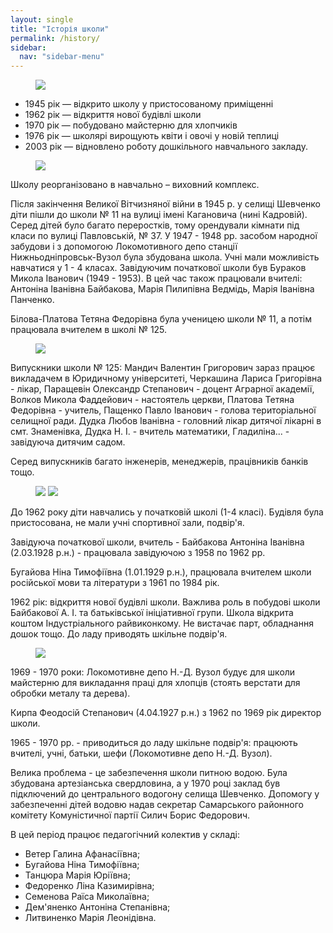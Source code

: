 ```yaml
---
layout: single
title: "Історія школи"
permalink: /history/
sidebar:
  nav: "sidebar-menu"
---
```


<figure>
	<a href="/assets/images/pages/history/history-5.jpg"><img src="/assets/images/pages/history/history-5.jpg"></a>
</figure>

- 1945 рік — відкрито школу у пристосованому приміщенні
- 1962 рік — відкриття нової будівлі школи
- 1970 рік — побудовано майстерню для хлопчиків
- 1976 рік — школярі вирощують квіти і овочі у новій теплиці
- 2003 рік — відновлено роботу дошкільного навчального закладу.

<figure>
	<a href="/assets/images/pages/history/history-8.jpg"><img src="/assets/images/pages/history/history-8.jpg"></a>
</figure>

Школу реорганізовано в навчально – виховний  комплекс.

Після закінчення Великої Вітчизняної війни в 1945 р. у селищі Шевченко діти пішли до школи № 11 на вулиці імені Кагановича (нині Кадровій). Серед дітей було багато переростків, тому орендували кімнати під класи по вулиці Павловській, № 37. У 1947 - 1948 рр. засобом народної забудови і з допомогою Локомотивного депо станції Нижньодніпровськ-Вузол була збудована школа. Учні мали можливість навчатися у 1 - 4 класах. Завідуючим початкової школи був Бураков Микола Іванович (1949 - 1953). В цей час також працювали вчителі: Антоніна Іванівна Байбакова, Марія Пилипівна Ведмідь, Марія Іванівна Панченко.

Білова-Платова Тетяна Федорівна була ученицею школи № 11, а потім працювала вчителем в школі № 125.

<figure>
	<a href="/assets/images/pages/history/history-4.jpg"><img src="/assets/images/pages/history/history-4.jpg"></a>
</figure>

Випускники школи № 125: Мандич Валентин Григорович зараз працює викладачем в Юридичному університеті, Черкашина Лариса Григорівна - лікар, Паращевін Олександр Степанович - доцент Аграрної академії, Волков Микола Фаддейович - настоятель церкви, Платова Тетяна Федорівна - учитель, Пащенко Павло Іванович - голова територіальної селищної ради. Дудка Любов Іванівна - головний лікар дитячої лікарні в смт. Знаменівка, Дудка Н. І. - вчитель математики, Гладиліна... - завідуюча дитячим садом.

Серед випускників багато інженерів, менеджерів, працівників банків тощо.

<figure class="half">
	<a href="/assets/images/pages/history/history-3.jpg"><img src="/assets/images/pages/history/history-3.jpg"></a>
	<a href="/assets/images/pages/history/history-0.jpg"><img src="/assets/images/pages/history/history-0.jpg"></a>
</figure>

До 1962 року діти навчались у початковій школі (1-4 класі). Будівля була пристосована, не мали учні спортивної зали, подвір'я.

Завідуюча початкової школи, вчитель - Байбакова Антоніна Іванівна (2.03.1928 р.н.) - працювала завідуючою з 1958 по 1962 рр.

Бугайова Ніна Тимофіївна (1.01.1929 р.н.), працювала вчителем школи російської мови та літератури з 1961 по 1984 рік.

1962 рік: відкриття нової будівлі школи. Важлива роль в побудові школи Байбакової А. І. та батьківської ініціативної групи. Школа відкрита коштом Індустріального райвиконкому. Не вистачає парт, обладнання дошок тощо. До ладу приводять шкільне подвір'я.

<figure>
	<a href="/assets/images/pages/history/history-7.jpg"><img src="/assets/images/pages/history/history-7.jpg"></a>
</figure>

1969 - 1970 роки: Локомотивне депо Н.-Д. Вузол будує для школи майстерню для викладання праці для хлопців (стоять верстати для обробки металу та дерева).

Кирпа Феодосій Степанович (4.04.1927 р.н.) з 1962 по 1969 рік директор школи.

1965 - 1970 рр. - приводиться до ладу шкільне подвір'я: працюють вчителі, учні, батьки, шефи (Локомотивне депо Н.-Д. Вузол).

Велика проблема - це забезпечення школи питною водою. Була збудована артезіанська свердловина, а у 1970 році заклад був підключений до центрального водогону селища Шевченко. Допомогу у забезпеченні дітей водовю надав секретар Самарського районного комітету Комуністичної партії Силич Борис Федорович.

В цей період працює педагогічний колектив у складі:
- Ветер Галина Афанасіївна;
- Бугайова Ніна Тимофіївна;
- Танцюра Марія Юріївна;
- Федоренко Ліна Казимирівна;
- Семенова Раїса Миколаївна;
- Дем'яненко Антоніна Степанівна;
- Литвиненко Марія Леонідівна.
